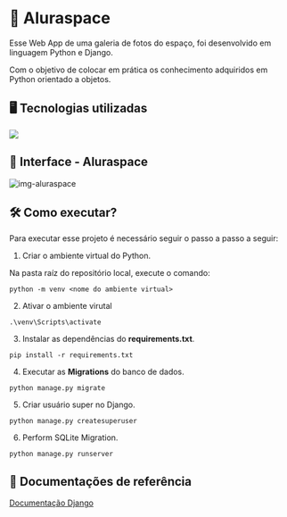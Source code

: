 # 🚀 Aluraspace 
Esse Web App de uma galeria de fotos do espaço, foi desenvolvido em linguagem Python e Django.

Com o objetivo de colocar em prática os conhecimento adquiridos em Python orientado a objetos.

## 🖥️ Tecnologias utilizadas
<div align="left">
    <a href="https://skillicons.dev">
        <img src="https://skillicons.dev/icons?i=html,css,js,python,django,sqlite"/>
    </a>
</div>

## 🌙 Interface - Aluraspace
![img-aluraspace](https://github.com/user-attachments/assets/d28093a0-648e-4370-92ca-5ba98ea7beb6)

## 🛠️ Como executar?
Para executar esse projeto é necessário seguir o passo a passo a seguir:

1. Criar o ambiente virtual do Python.

Na pasta raíz do repositório local, execute o comando:
```
python -m venv <nome do ambiente virtual>
```

2. Ativar o ambiente virutal
```
.\venv\Scripts\activate
```

3. Instalar as dependências do **requirements.txt**.
```
pip install -r requirements.txt  
```

4. Executar as **Migrations** do banco de dados.
```
python manage.py migrate
```

5. Criar usuário super no Django.
```
python manage.py createsuperuser
```

6. Perform SQLite Migration.
```
python manage.py runserver
```

## 📁 Documentações de referência
[Documentação Django](https://www.djangoproject.com/)
